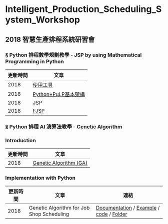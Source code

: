 # Intelligent_Production_Scheduling_System_Workshop <br>

## 2018 智慧生產排程系統研習會<br>

### § Python 排程數學規劃教學 - JSP by using Mathematical Programming in Python<br>
|更新時間|文章|
|---|---|
|2018|[使用工具](https://github.com/KevinLu43/JSP-by-using-Mathematical-Programming-in-Python/blob/master/%E4%BD%BF%E7%94%A8%E5%B7%A5%E5%85%B7.md)|
|2018|[Python+PuLP基本架構](https://github.com/KevinLu43/JSP-by-using-Mathematical-Programming-in-Python/blob/master/Python%2BPulp%E5%9F%BA%E6%9C%AC%E6%9E%B6%E6%A7%8B.md)|
|2018|[JSP](https://github.com/KevinLu43/JSP-by-using-Mathematical-Programming-in-Python/blob/master/Job%20shop%20scheduling%20problem.md)|
|2018|[FJSP](https://github.com/KevinLu43/JSP-by-using-Mathematical-Programming-in-Python/blob/master/Flexible%20Job%20Shop%20Problem.md)|


### § Python 排程 AI 演算法教學 - Genetic Algorithm <br>

### Introduction
|更新時間|文章|
|---|---|
|2018|[Genetic Algorithm (GA)](https://github.com/PO-LAB/Intelligent_Production_Scheduling_System_Workshop/blob/master/GA_folder/GA/GA.md)|

### Implementation with Python
|更新時間|文章|連結|
|---|---|---|
|2018|Genetic Algorithm for Job Shop Scheduling|[Documentation](https://github.com/PO-LAB/Intelligent_Production_Scheduling_System_Workshop/blob/master/GA_folder/GA-jobshop/GA_For_Jobshop.md) / [Example](https://wurmen.github.io/Genetic-Algorithm-for-Job-Shop-Scheduling-and-NSGA-II/implementation%20with%20python/GA-jobshop/Example1.html) / [code](https://github.com/PO-LAB/Intelligent_Production_Scheduling_System_Workshop/blob/master/GA_folder/GA-jobshop/GA_jobshop_makespan.py) / [Folder](https://github.com/PO-LAB/Intelligent_Production_Scheduling_System_Workshop/tree/master/GA_folder/GA-jobshop)|
